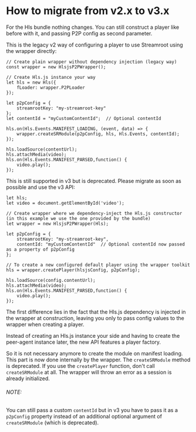 # How to migrate from v2.x to v3.x

For the Hls bundle nothing changes. You can still construct a player like before with it, and passing P2P config as second parameter.

This is the legacy v2 way of configuring a player to use Streamroot using the wrapper directly:

```
// Create plain wrapper without dependency injection (legacy way)
const wrapper = new HlsjsP2PWrapper();

// Create Hls.js instance your way
let hls = new Hls({
	fLoader: wrapper.P2PLoader
});

let p2pConfig = {
	streamrootKey: "my-streamroot-key"
};
let contentId = "myCustomContentId";  // Optional contentId

hls.on(Hls.Events.MANIFEST_LOADING, (event, data) => {
    wrapper.createSRModule(p2pConfig, hls, Hls.Events, contentId);
});

hls.loadSource(contentUrl);
hls.attachMedia(video);
hls.on(Hls.Events.MANIFEST_PARSED,function() {
    video.play();
});
```

This is still supported in v3 but is deprecated. Please migrate as soon as possible and use the v3 API:

```
let hls;
let video = document.getElementById('video');

// Create wrapper where we dependency-inject the Hls.js constructor (in this example we use the one provided by the bundle)
let wrapper = new HlsjsP2PWrapper(Hls);

let p2pConfig = {
	streamrootKey: "my-streamroot-key",
	contentId: "myCustomContentId"  // Optional contentId now passed as a property of p2pConfig
};

// To create a new configured default player using the wrapper toolkit
hls = wrapper.createPlayer(hlsjsConfig, p2pConfig);

hls.loadSource(config.contentUrl);
hls.attachMedia(video);
hls.on(Hls.Events.MANIFEST_PARSED,function() {
    video.play();
});
```

The first difference lies in the fact that the Hls.js dependency is injected in the wrapper at construction, leaving you only to pass config values to the wrapper when creating a player. 

Instead of creating an Hls.js instance your side and having to create the peer-agent instance later, the new API features a player factory.

So it is not necessary anymore to create the module on manifest loading. This part is now done internally by the wrapper. The `createSRModule` method is deprecated. If you use the `createPlayer` function, don't call `createSRModule` at all. The wrapper will throw an error as a session is already initialized.

###### NOTE:

You can still pass a custom `contentId` but in v3 you have to pass it as a `p2pConfig` property instead of an additional optional argument of `createSRModule` (which is deprecated). 


